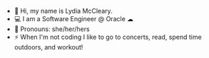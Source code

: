 - 👋 Hi, my name is Lydia McCleary.
- 💻 I am a Software Engineer @ Oracle ☁
- 🌈 Pronouns: she/her/hers
- ⚡ When I'm not coding I like to go to concerts, read, spend time outdoors, and workout!
<!---
mcclelyd/mcclelyd is a ✨ special ✨ repository because its `README.md` (this file) appears on your GitHub profile.
You can click the Preview link to take a look at your changes.
--->
